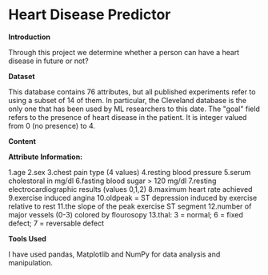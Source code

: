 # Heart Disease Predictor

**Introduction**

Through this project we determine whether a person can have a heart disease in future or not?

**Dataset**

This database contains 76 attributes, but all published experiments refer to using a subset of 14 of them. In particular, the Cleveland database is the only one that has been used by ML researchers to this date. The "goal" field refers to the presence of heart disease in the patient. It is integer valued from 0 (no presence) to 4.

**Content**

**Attribute Information:**

1.age 
2.sex 
3.chest pain type (4 values) 
4.resting blood pressure 
5.serum cholestoral in mg/dl 
6.fasting blood sugar > 120 mg/dl 
7.resting electrocardiographic results (values 0,1,2) 
8.maximum heart rate achieved 
9.exercise induced angina 
10.oldpeak = ST depression induced by exercise relative to rest 
11.the slope of the peak exercise ST segment 
12.number of major vessels (0-3) colored by flourosopy 
13.thal: 3 = normal; 6 = fixed defect; 7 = reversable defect

**Tools Used**

I have used pandas, Matplotlib and NumPy for data analysis and manipulation.
